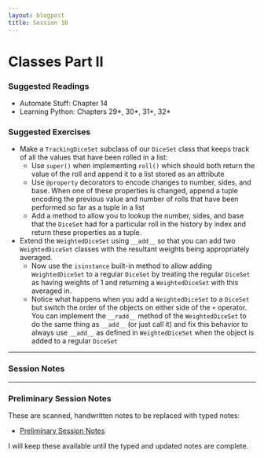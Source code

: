 ```yaml
---
layout: blogpost
title: Session 10
---
```


# Classes Part II

### Suggested Readings

* Automate Stuff: Chapter 14
* Learning Python: Chapters 29\*, 30\*, 31\*, 32\*

### Suggested Exercises

* Make a `TrackingDiceSet` subclass of our `DiceSet` class that keeps track 
  of all the values that have been rolled in a list:
  * Use `super()` when implementing `roll()` which should both return the
    value of the roll and append it to a list stored as an attribute
  * Use `@property` decorators to encode changes to number, sides, and base.
    When one of these properties is changed, append a tuple encoding the
    previous value and number of rolls that have been performed so far
    as a tuple in a list
  * Add a method to allow you to lookup the number, sides, and base that
    the `DiceSet` had for a particular roll in the history by index and
    return these properties as a tuple.
* Extend the `WeightedDiceSet` using `__add__` so that you can add two
  `WeightedDiceSet` classes with the resultant weights being
   appropriately averaged.
  * Now use the `isinstance` built-in method to allow adding
    `WeightedDiceSet` to a regular `DiceSet` by treating the regular
    `DiceSet` as having weights of 1 and returning a `WeightedDiceSet`
     with this averaged in.
  * Notice what happens when you add a `WeightedDiceSet` to a `DiceSet`
    but switch the order of the objects on either side of the `+` operator.
    You can implement the `__radd__` method of the `WeightedDiceSet` to do
    the same thing as `__add__` (or just call it) and fix this behavior
    to always use `__add__` as defined in `WeightedDiceSet` when the object
    is added to a regular `DiceSet`

---

### Session Notes

---

### Preliminary Session Notes

These are scanned, handwritten notes to be replaced with typed notes:

* [Preliminary Session Notes](Python_lesson_10.pdf)

I will keep these available until the typed and updated notes are complete.
